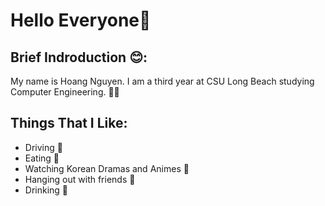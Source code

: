# Hello Everyone👋
## Brief Indroduction 😊:
My name is Hoang Nguyen. I am a third year at CSU Long Beach studying Computer Engineering. 🧑‍💻
## Things That I Like:
- Driving 🚗
- Eating 🍜
- Watching Korean Dramas and Animes 🌆
- Hanging out with friends 🎢
- Drinking 🍻
